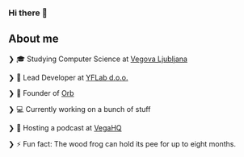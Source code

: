 ### Hi there 👋

## About me

❯ 🎓 Studying Computer Science at [Vegova Ljubljana](https://www.vegova.si/)

❯ 💼 Lead Developer at [YFLab d.o.o.](https://yourflare.io/)

❯ 💼 Founder of [Orb](https://orb.si/)

❯ 💻 Currently working on a bunch of stuff

❯ 🎤 Hosting a podcast at [VegaHQ](https://www.twitch.tv/vegahqslo)

❯ ⚡ Fun fact: The wood frog can hold its pee for up to eight months.
